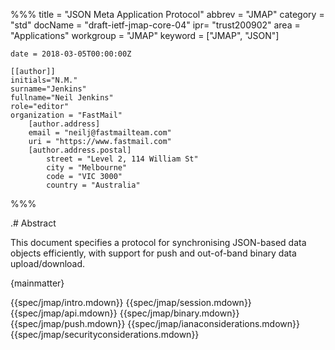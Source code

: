 %%%
    title = "JSON Meta Application Protocol"
    abbrev = "JMAP"
    category = "std"
    docName = "draft-ietf-jmap-core-04"
    ipr= "trust200902"
    area = "Applications"
    workgroup = "JMAP"
    keyword = ["JMAP", "JSON"]

    date = 2018-03-05T00:00:00Z

    [[author]]
    initials="N.M."
    surname="Jenkins"
    fullname="Neil Jenkins"
    role="editor"
    organization = "FastMail"
        [author.address]
        email = "neilj@fastmailteam.com"
        uri = "https://www.fastmail.com"
        [author.address.postal]
            street = "Level 2, 114 William St"
            city = "Melbourne"
            code = "VIC 3000"
            country = "Australia"
%%%

.# Abstract

This document specifies a protocol for synchronising JSON-based data objects efficiently, with support for push and out-of-band binary data upload/download.

{mainmatter}

{{spec/jmap/intro.mdown}}
{{spec/jmap/session.mdown}}
{{spec/jmap/api.mdown}}
{{spec/jmap/binary.mdown}}
{{spec/jmap/push.mdown}}
{{spec/jmap/ianaconsiderations.mdown}}
{{spec/jmap/securityconsiderations.mdown}}
